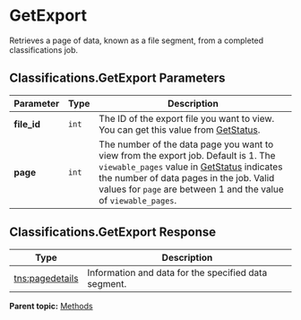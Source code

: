 # GetExport

Retrieves a page of data, known as a file segment, from a completed classifications job.

## Classifications.GetExport Parameters

|Parameter|Type|Description|
|---------|----|-----------|
| **file_id** | `int` | The ID of the export file you want to view. You can get this value from [GetStatus](r_GetStatus.md#). |
| **page** | `int` | The number of the data page you want to view from the export job. Default is 1. The `viewable_pages` value in [GetStatus](r_GetStatus.md#) indicates the number of data pages in the job. Valid values for `page` are between 1 and the value of `viewable_pages`. |

## Classifications.GetExport Response

|Type|Description|
|----|-----------|
| [tns:pagedetails](../data_types/r_pagedetails.md#) | Information and data for the specified data segment.|

**Parent topic:** [Methods](../methods/classifications_methods.md)

